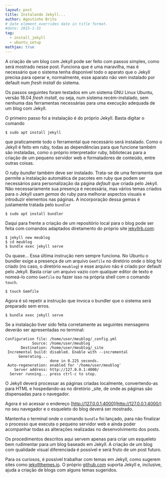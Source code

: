 ```yaml
---
layout: post
title: Instalando Jekyll...
author: Agostinho Brito
# date element overrides date in title format.
#date: 2015-1-31
tag:
  - install_jekyll
  - ubuntu_setup
mathjax: true
---
```


A criação de um blog com Jekyll pode ser feito com passos simples,
como será mostrado nesse post. Funciona que é uma maravilha, mas é
necessário que o sistema tenha disponível todo o aparato que o Jekyll
precisa para operar e, normalmente, esse aparato não vem instalado por
default num _fresh install_ do sistema.

<!--more-->

Os passos seguintes foram testados em um sistema GNU Linux Ubuntu,
versão 18.04 _fresh install_, ou seja, num sistema recém-instalado,
sem nenhuma das ferramentas necessárias para uma execução adequada de
um blog com Jekyll.

O primeiro passo foi a instalação é do próprio Jekyll. Basta digitar o comando

```shell
$ sudo apt install jekyll
```

que praticamente todo o ferramental que necessário será
instalado. Como o Jekyll é feito em ruby, todas as dependências para
que funcione também são instaladas, como o próprio interpretador ruby,
bibliotecas para a criação de um pequeno servidor web e formatadores de
conteúdo, entre outras coisas.

O _ruby bundler_ também deve ser instalado. Trata-se de uma ferramenta
que permite a instalação automática de pacotes em ruby que podem ser
necessários para personalização da página _default_ que criada pelo
Jekyll. Não necessariamente sua presença é necessária, mas vários
temas criados para o Jekyll usam *gemas* do ruby para melhorar
aspectos visuais e introduzir elementos nas páginas. A incorporação
dessa gemas é justamente tratada pelo `bundler`

```shell
$ sudo apt install bundler
```

Daqui para frente a criação de um repositório local para o blog pode
ser feita com comandos adaptados diretamento do próprio site
[jekyllrb.com](http://jekyllrb.com):

```shell
$ jekyll new meublog
$ cd meublog
$ bundle exec jekyll serve
```

Ou quase... Essa última instrução nem sempre funciona. No Ubuntu o
bundler exige a presença de um arquivo `Gemfile` no diretório onde o
blog foi criado (no caso, o diretório `meublog`) e esse arquivo não é
criado por default pelo Jekyll. Basta criar um arquivo vazio com
qualquer editor de texto e nomeá-lo como `Gemfile` ou fazer isso na
própria shell com o comando `touch`.

```shell
$ touch Gemfile
```

Agora é só repetir a instrução que invoca o bundler que o sistema será
preparado sem erros.

```shell
$ bundle exec jekyll serve
```

Se a instalação tiver sido feita corretamente as seguintes mensagems
deverão ser apresentadas no terminal:

```shell
Configuration file: /home/user/meublog/_config.yml
            Source: /home/user/meublog
       Destination: /home/user/meublog/_site
 Incremental build: disabled. Enable with --incremental
      Generating... 
                    done in 0.225 seconds.
 Auto-regeneration: enabled for '/home/user/meublog'
    Server address: http://127.0.0.1:4000/
  Server running... press ctrl-c to stop.
```

O Jekyll deverá processar as páginas criadas localmente,
convertendo-as para HTML e hospedando-as no diretório _site, de onde
as páginas são dispensadas para o navegador.

Agora é só acessar o endereço
[http://127.0.0.1:4000](http://127.0.0.1:4000/) no seu navegador e o
esqueleto do blog deverá ser mostrado.

Mantenha o terminal onde o comando `bundle` foi lançado, para não
finalizar o processo que executa o pequeno servidor web e ainda poder
acompanhar todas as alterações realizadas no desenvolvimento dos
posts.

Os procedimentos descritos aqui servem apenas para criar um esqueleto
bem rudimentar para um blog baseado em Jekyll. A criação de um blog
com qualidade visual diferenciada é possível e será fruto de um post
futuro.

Para os curiosos, é possível trabalhar com temas em Jekyll, como
sugerem sites como [jekyllthemes.io](https://jekyllthemes.io/). O
próprio [github.com](https://github.com) suporta Jekyll e, inclusive,
ajuda a criação de blogs com alguns temas sugeridos.